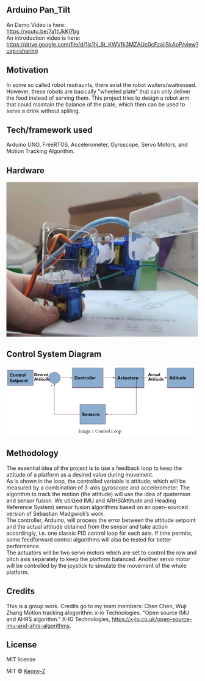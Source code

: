 ## Arduino Pan_Tilt
An Demo Video is here:  
https://youtu.be/7a1tUkKl7bg  
An introduction video is here:  
https://drive.google.com/file/d/1Is1hj_6t_KWVfk3MZAUc0cFzajiSkAoP/view?usp=sharing  

## Motivation
In some so called robot restraunts, there exist the robot waiters/waitressed. However, these robots are basically "wheeled plate" that can only deliver the food instead of serving them. This project tries to design a robot arm that could maintain the balance of the plate, which then can be used to serve a drink without spilling.

## Tech/framework used
Arduino UNO, FreeRTOS, Accelerometer, Gyroscope, Servo Motors, and Motion Tracking Algorithm.

## Hardware
![alt text](https://github.com/Kenny-Z/Pan_Tilt/blob/main/image/image.PNG?raw=true)

## Control System Diagram
![alt text](https://github.com/Kenny-Z/Pan_Tilt/blob/main/image/digram.PNG?raw=true)

## Methodology
The essential idea of the project is to use a feedback loop to keep the attitude of a platform as a desired value during movement.   
As is shown in the loop, the controlled variable is attitude, which will be measured by a combination of 3-axis gyroscope and accelerometer. The algorithm to track the motion (the attitude) will use the idea of quaternion and sensor fusion. We utilized IMU and ARHS(Attitude and Heading Reference System) sensor fusion algorithms based on an open-sourced version of Sebastian Madgwick’s work.  
The controller, Arduino, will process the error between the attitude setpoint and the actual attitude obtained from the sensor and take action accordingly, i.e. one classic PID control loop for each axis. If time permits, some feedforward control algorithms will also be tested for better performance.  
The actuators will be two servo motors which are set to control the row and pitch axis separately to keep the platform balanced. Another servo motor will be controlled by the joystick to simulate the movement of the whole platform.

## Credits
This is a group work. Credits go to my team members: Chen Chen, Wuji Zhang
Motion tracking alogorithm: 
x-io Technologies. "Open source IMU and AHRS algorithm." X-IO Technologies, 
https://x-io.co.uk/open-source-imu-and-ahrs-algorithms.

## License
MIT license

MIT © [Kenny-Z]()
 
